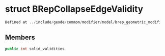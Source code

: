 # struct BRepCollapseEdgeValidity

```cpp
Defined at ../include/geode/common/modifier/model/brep_geometric_modifier_simulation.h#49
```

## Members

```cpp
public int solid_validities

```



